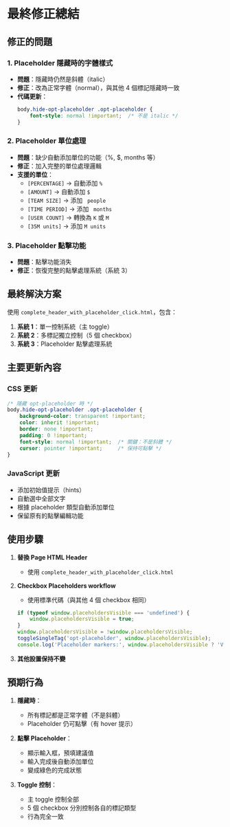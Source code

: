 # 最終修正總結

## 修正的問題

### 1. Placeholder 隱藏時的字體樣式
- **問題**：隱藏時仍然是斜體（italic）
- **修正**：改為正常字體（normal），與其他 4 個標記隱藏時一致
- **代碼更新**：
  ```css
  body.hide-opt-placeholder .opt-placeholder {
      font-style: normal !important;  /* 不是 italic */
  }
  ```

### 2. Placeholder 單位處理
- **問題**：缺少自動添加單位的功能（%, $, months 等）
- **修正**：加入完整的單位處理邏輯
- **支援的單位**：
  - `[PERCENTAGE]` → 自動添加 `%`
  - `[AMOUNT]` → 自動添加 `$`
  - `[TEAM SIZE]` → 添加 ` people`
  - `[TIME PERIOD]` → 添加 ` months`
  - `[USER COUNT]` → 轉換為 `K` 或 `M`
  - `[35M units]` → 添加 `M units`

### 3. Placeholder 點擊功能
- **問題**：點擊功能消失
- **修正**：恢復完整的點擊處理系統（系統 3）

## 最終解決方案

使用 `complete_header_with_placeholder_click.html`，包含：

1. **系統 1**：單一控制系統（主 toggle）
2. **系統 2**：多標記獨立控制（5 個 checkbox）
3. **系統 3**：Placeholder 點擊處理系統

## 主要更新內容

### CSS 更新
```css
/* 隱藏 opt-placeholder 時 */
body.hide-opt-placeholder .opt-placeholder {
    background-color: transparent !important;
    color: inherit !important;
    border: none !important;
    padding: 0 !important;
    font-style: normal !important;  /* 關鍵：不是斜體 */
    cursor: pointer !important;     /* 保持可點擊 */
}
```

### JavaScript 更新
- 添加初始值提示（hints）
- 自動選中全部文字
- 根據 placeholder 類型自動添加單位
- 保留原有的點擊編輯功能

## 使用步驟

1. **替換 Page HTML Header**
   - 使用 `complete_header_with_placeholder_click.html`

2. **Checkbox Placeholders workflow**
   - 使用標準代碼（與其他 4 個 checkbox 相同）
   ```javascript
   if (typeof window.placeholdersVisible === 'undefined') {
       window.placeholdersVisible = true;
   }
   window.placeholdersVisible = !window.placeholdersVisible;
   toggleSingleTag('opt-placeholder', window.placeholdersVisible);
   console.log('Placeholder markers:', window.placeholdersVisible ? 'VISIBLE' : 'HIDDEN');
   ```

3. **其他設置保持不變**

## 預期行為

1. **隱藏時**：
   - 所有標記都是正常字體（不是斜體）
   - Placeholder 仍可點擊（有 hover 提示）

2. **點擊 Placeholder**：
   - 顯示輸入框，預填建議值
   - 輸入完成後自動添加單位
   - 變成綠色的完成狀態

3. **Toggle 控制**：
   - 主 toggle 控制全部
   - 5 個 checkbox 分別控制各自的標記類型
   - 行為完全一致